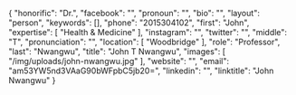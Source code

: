 {
  "honorific": "Dr.",
  "facebook": "",
  "pronoun": "",
  "bio": "",
  "layout": "person",
  "keywords": [],
  "phone": "2015304102",
  "first": "John",
  "expertise": [
    "Health & Medicine"
  ],
  "instagram": "",
  "twitter": "",
  "middle": "T",
  "pronunciation": "",
  "location": [
    "Woodbridge"
  ],
  "role": "Professor",
  "last": "Nwangwu",
  "title": "John T Nwangwu",
  "images": [
    "/img/uploads/john-nwangwu.jpg"
  ],
  "website": "",
  "email": "am53YW5nd3VAaG90bWFpbC5jb20=",
  "linkedin": "",
  "linktitle": "John Nwangwu"
}
